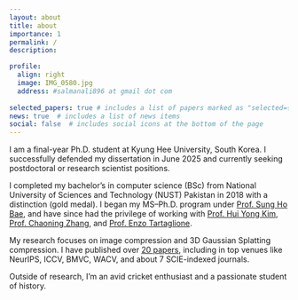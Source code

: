 ```yaml
---
layout: about
title: about
importance: 1
permalink: /
description: 

profile:
  align: right
  image: IMG_0580.jpg
  address: #salmanali896 at gmail dot com
  
selected_papers: true # includes a list of papers marked as "selected={true}"
news: true  # includes a list of news items
social: false  # includes social icons at the bottom of the page
---
```


<style>
.logos-container {
    display: flex;
    justify-content: center;
    flex-wrap: wrap;
    gap: 20px;
    margin-top: 20px;
}

.logo {
    width: 100%;
    max-width: 40px;
    height: auto;
    transition: all 0.3s ease-in-out;
}

/* Responsive adjustments */
@media (min-width: 540px) {
    .logo {
        max-width: 70px; 
    }
}

@media (min-width: 900px) {
    .logo {
        max-width: 80px;
    }
}

@media (max-width: 480px) {
    .logos-container {
        gap: 10px;
    }
    .logo {
        max-width: 45px;
    }
}
</style>

I am a final-year Ph.D. student at Kyung Hee University, South Korea. I successfully defended my dissertation in June 2025 and currently seeking postdoctoral or research scientist positions.

I completed my bachelor’s in computer science (BSc) from National University of Sciences and Technology (NUST) Pakistan in 2018 with a distinction (gold medal). I began my MS–Ph.D. program under [Prof. Sung Ho Bae](https://scholar.google.com/citations?user=EULut5oAAAAJ&hl=en), and have since had the privilege of working with [Prof. Hui Yong Kim](https://scholar.google.com/citations?user=qbiBc50AAAAJ&hl=en), [Prof. Chaoning Zhang](https://scholar.google.com/citations?user=lvhxhyQAAAAJ&hl=en), and [Prof. Enzo Tartaglione](https://scholar.google.com/citations?user=uKuvN64AAAAJ&hl=en).

My research focuses on image compression and 3D Gaussian Splatting compression. I have published over [20 papers](https://scholar.google.com/citations?user=qbreZUIAAAAJ&hl=en), including in top venues like NeurIPS, ICCV, BMVC, WACV, and about 7 SCIE-indexed journals.


Outside of research, I’m an avid cricket enthusiast and a passionate student of history.

